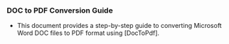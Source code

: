 ### DOC to PDF Conversion Guide
* This document provides a step-by-step guide to converting Microsoft Word DOC files to PDF format using [DocToPdf].
